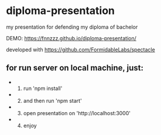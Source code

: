 # diploma-presentation
my presentation for defending my diploma of bachelor

DEMO: https://fnnzzz.github.io/diploma-presentation/

developed with https://github.com/FormidableLabs/spectacle



## for run server on local machine, just: 
* 1) run 'npm install'
* 2) and then run 'npm start'
* 3) open presentation on 'http://localhost:3000'
* 4) enjoy
